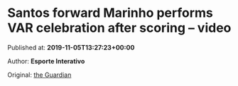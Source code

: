 
# Santos forward Marinho performs VAR celebration after scoring – video

Published at: **2019-11-05T13:27:23+00:00**

Author: **Esporte Interativo**

Original: [the Guardian](https://www.theguardian.com/sport/video/2019/nov/05/santos-forward-marinho-performs-var-celebration-after-scoring-video)


